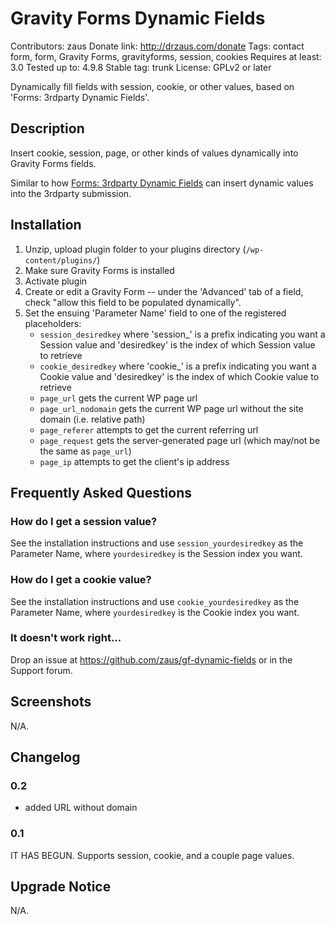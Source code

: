 # Gravity Forms Dynamic Fields #
Contributors: zaus
Donate link: http://drzaus.com/donate
Tags: contact form, form, Gravity Forms, gravityforms, session, cookies
Requires at least: 3.0
Tested up to: 4.9.8
Stable tag: trunk
License: GPLv2 or later

Dynamically fill fields with session, cookie, or other values, based on 'Forms: 3rdparty Dynamic Fields'.

## Description ##

Insert cookie, session, page, or other kinds of values dynamically into Gravity Forms fields.

Similar to how [Forms: 3rdparty Dynamic Fields](https://wordpress.org/plugins/forms-3rdparty-dynamic-fields/) can insert dynamic values into the 3rdparty submission.

## Installation ##

1. Unzip, upload plugin folder to your plugins directory (`/wp-content/plugins/`)
2. Make sure Gravity Forms is installed
3. Activate plugin
4. Create or edit a Gravity Form -- under the 'Advanced' tab of a field, check "allow this field to be populated dynamically".
5. Set the ensuing 'Parameter Name' field to one of the registered placeholders:
	* `session_desiredkey` where 'session_' is a prefix indicating you want a Session value and 'desiredkey' is the index of which Session value to retrieve
	* `cookie_desiredkey` where 'cookie_' is a prefix indicating you want a Cookie value and 'desiredkey' is the index of which Cookie value to retrieve
	* `page_url` gets the current WP page url
	* `page_url_nodomain` gets the current WP page url without the site domain (i.e. relative path)
	* `page_referer` attempts to get the current referring url
	* `page_request` gets the server-generated page url (which may/not be the same as `page_url`)
	* `page_ip` attempts to get the client's ip address


## Frequently Asked Questions ##

### How do I get a session value? ###

See the installation instructions and use `session_yourdesiredkey` as the Parameter Name, where `yourdesiredkey` is the Session index you want.

### How do I get a cookie value? ###

See the installation instructions and use `cookie_yourdesiredkey` as the Parameter Name, where `yourdesiredkey` is the Cookie index you want.

### It doesn't work right... ###

Drop an issue at https://github.com/zaus/gf-dynamic-fields or in the Support forum.

## Screenshots ##

N/A.

## Changelog ##

### 0.2 ###

- added URL without domain

### 0.1 ###

IT HAS BEGUN.  Supports session, cookie, and a couple page values.

## Upgrade Notice ##

N/A.